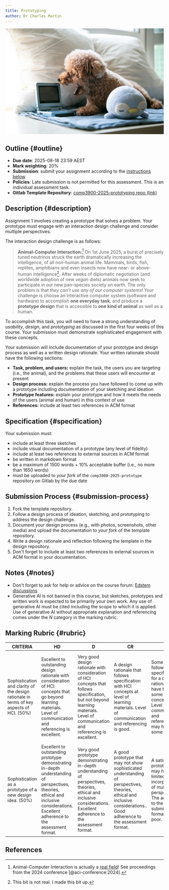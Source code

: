 ```yaml
---
title: Prototyping
author: Dr Charles Martin
---
```


![Photo by [Alison Pang](https://unsplash.com/@alisonpang) on [Unsplash](https://unsplash.com/photos/brown-poodle-puppy-on-white-bed-linen-YJVD4Ddczjo)](img/alison-pang-YJVD4Ddczjo-unsplash.jpg)

## Outline {#outline}

- **Due date**: 2025-08-18 23:59 AEST
- **Mark weighting**: 20%
- **Submission**: submit your assignment according to the [instructions below](#submission-process)
- **Policies**: Late submission is not permitted for this assessment. This is an individual assessment task.
- **Gitlab Template Repository**: [comp3900-2025-prototyping repo (link)](https://gitlab.cecs.anu.edu.au/comp3900/2025/comp3900-2025-prototyping)

## Description {#description}

Assignment 1 involves creating a prototype that solves a problem. 
Your prototype must engage with an interaction design challenge and consider multiple perspectives.

The interaction design challenge is as follows:

> **Animal-Computer Interaction:**[^aci] On 1st June 2025, a burst of precisely tuned neutrinos struck the earth dramatically increasing the intelligence, of all non-human animal life. Mammals, birds, fish, reptiles, amphibians and even insects now have near- or above- human intelligence[^int]. After weeks of diplomatic negotiation (and worldwide adoption of new _vegan_ diets) animals now seek to participate in our new pan-species society on earth. The only problem is that _they can't use any of our computer systems!_ Your challenge is choose an interactive computer system (software and hardware) to accomplish **one everyday task**, and produce a **prototype design** that is accessible to **one kind of animal** as well as a human.

[^aci]: Animal-Computer Interaction is actually a [real field](https://dl.acm.org/conference/aci)! See proceedings from the 2024 conference [@aci-conference:2024].

[^int]: This bit is not real. I made this bit up.

To accomplish this task, you will need to have a strong understanding of _usability_, _design_, and _prototyping_ as discussed in the first four weeks of this course. Your submission must demonstrate sophisticated engagement with these concepts.

Your submission will include documentation of your prototype and design process as well as a written design rationale. Your written rationale should have the following sections:

- **Task, problem, and users:** explain the task, the users you are targeting (i.e., the animal), and the problems that these users will encounter at present
- **Design process:** explain the process you have followed to come up with a prototype including documentation of your sketching and ideation
- **Prototype features:** explain your prototype and how it meets the needs of the users (animal and human) in this context of use
- **References:** include at least two references in ACM format

## Specification {#specification}

Your submission must:

- include at least three sketches
- include visual documentation of a prototype (any level of fidelity)
- include at least two references to external sources in ACM format
- be written in markdown format
- be a maximum of 1500 words + 10% acceptable buffer (i.e., no more than 1650 words)
- must be uploaded to _your fork_ of the `comp3900-2025-prototype` repository on Gitlab by the due date

## Submission Process {#submission-process}

1. Fork the template repository.
2. Follow a design process of ideation, sketching, and prototyping to address the design challenge.
3. Document your design process (e.g., with photos, screenshots, other media) and upload the documentation to _your fork_ of the template repository.
4. Write a design rationale and reflection following the template in the design repository.
5. Don't forget to include at least two references to external sources in ACM format in your documentation.

## Notes {#notes}

- Don't forget to ask for help or advice on the course forum: [Edstem discussions](https://edstem.org/au/courses/24905/discussion)
- Generative AI is not banned in this course, but sketches, prototypes and written work is expected to be primarily your own work. Any use of generative AI must be cited including the scope to which it is applied. Use of generative AI without appropriate explanation and referencing comes under the _N_ category in the marking rubric.


## Marking Rubric {#rubric}

| CRITERIA | HD | D | CR | P | N |
|---|---|---|---|---|---|
| Sophistication and clarity of the design rationale in terms of key aspects of HCI. (50%) | Excellent to outstanding design rationale with consideration of HCI concepts that go beyond learning materials. Level of communication and referencing is excellent. | Very good design rationale with consideration of HCI concepts that follows specification, but not beyond learning materials. Level of communication and referencing is excellent. | A design rationale that follows specification with HCI concepts at level of learning materials. Level of communication and referencing is good. | Some effort to follow the specification for a design rationale. May have touch on some HCI concepts. Level of communication and referencing may have some errors. | A design rationale that with little connection to HCI concepts or one that is below acceptable standards. May not follow the specification or contain serious errors in communication and referencing. |
| Sophistication as a prototype of a new design idea. (50%) | Excellent to outstanding prototype demonstrating in-depth understanding of perspectives, theories, ethical and inclusive considerations. Excellent adherence to the assessment format. | Very good prototype demonstrating in-depth understanding of perspectives, theories, ethical and inclusive considerations. Excellent adherence to the assessment format. | A good prototype that may not show sophisticated understanding of perspectives, theories, ethical and inclusive considerations.. Good adherence to the assessment format. | A satisfactory prototype that may have limited incorporation of multiple perspectives. The adherence to the submission format may be poor. | Below acceptable standards as a prototype. May have very poor adherence to submission format. |

## References

